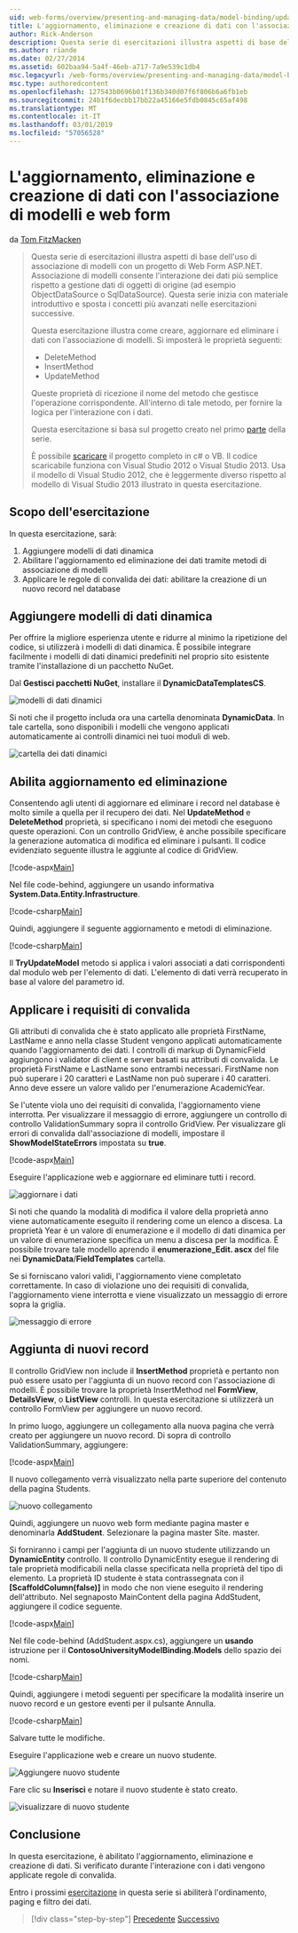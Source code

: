 ```yaml
---
uid: web-forms/overview/presenting-and-managing-data/model-binding/updating-deleting-and-creating-data
title: L'aggiornamento, eliminazione e creazione di dati con l'associazione di modelli e web form | Microsoft Docs
author: Rick-Anderson
description: Questa serie di esercitazioni illustra aspetti di base dell'uso di associazione di modelli con un progetto di Web Form ASP.NET. Associazione di modelli consente l'interazione dei dati più linee rette-...
ms.author: riande
ms.date: 02/27/2014
ms.assetid: 602baa94-5a4f-46eb-a717-7a9e539c1db4
msc.legacyurl: /web-forms/overview/presenting-and-managing-data/model-binding/updating-deleting-and-creating-data
msc.type: authoredcontent
ms.openlocfilehash: 127543b0696b01f136b340d07f6f806b6a6fb1eb
ms.sourcegitcommit: 24b1f6decbb17bb22a45166e5fdb0845c65af498
ms.translationtype: MT
ms.contentlocale: it-IT
ms.lasthandoff: 03/01/2019
ms.locfileid: "57056528"
---
```

<a name="updating-deleting-and-creating-data-with-model-binding-and-web-forms"></a>L'aggiornamento, eliminazione e creazione di dati con l'associazione di modelli e web form
====================
da [Tom FitzMacken](https://github.com/tfitzmac)

> Questa serie di esercitazioni illustra aspetti di base dell'uso di associazione di modelli con un progetto di Web Form ASP.NET. Associazione di modelli consente l'interazione dei dati più semplice rispetto a gestione dati di oggetti di origine (ad esempio ObjectDataSource o SqlDataSource). Questa serie inizia con materiale introduttivo e sposta i concetti più avanzati nelle esercitazioni successive.
> 
> Questa esercitazione illustra come creare, aggiornare ed eliminare i dati con l'associazione di modelli. Si imposterà le proprietà seguenti:
> 
> - DeleteMethod
> - InsertMethod
> - UpdateMethod
> 
> Queste proprietà di ricezione il nome del metodo che gestisce l'operazione corrispondente. All'interno di tale metodo, per fornire la logica per l'interazione con i dati.
> 
> Questa esercitazione si basa sul progetto creato nel primo [parte](retrieving-data.md) della serie.
> 
> È possibile [scaricare](https://go.microsoft.com/fwlink/?LinkId=286116) il progetto completo in c# o VB. Il codice scaricabile funziona con Visual Studio 2012 o Visual Studio 2013. Usa il modello di Visual Studio 2012, che è leggermente diverso rispetto al modello di Visual Studio 2013 illustrato in questa esercitazione.


## <a name="what-youll-build"></a>Scopo dell'esercitazione

In questa esercitazione, sarà:

1. Aggiungere modelli di dati dinamica
2. Abilitare l'aggiornamento ed eliminazione dei dati tramite metodi di associazione di modelli
3. Applicare le regole di convalida dei dati: abilitare la creazione di un nuovo record nel database

## <a name="add-dynamic-data-templates"></a>Aggiungere modelli di dati dinamica

Per offrire la migliore esperienza utente e ridurre al minimo la ripetizione del codice, si utilizzerà i modelli di dati dinamica. È possibile integrare facilmente i modelli di dati dinamici predefiniti nel proprio sito esistente tramite l'installazione di un pacchetto NuGet.

Dal **Gestisci pacchetti NuGet**, installare il **DynamicDataTemplatesCS**.

![modelli di dati dinamici](updating-deleting-and-creating-data/_static/image1.png)

Si noti che il progetto includa ora una cartella denominata **DynamicData**. In tale cartella, sono disponibili i modelli che vengono applicati automaticamente ai controlli dinamici nei tuoi moduli di web.

![cartella dei dati dinamici](updating-deleting-and-creating-data/_static/image2.png)

## <a name="enable-updating-and-deleting"></a>Abilita aggiornamento ed eliminazione

Consentendo agli utenti di aggiornare ed eliminare i record nel database è molto simile a quella per il recupero dei dati. Nel **UpdateMethod** e **DeleteMethod** proprietà, si specificano i nomi dei metodi che eseguono queste operazioni. Con un controllo GridView, è anche possibile specificare la generazione automatica di modifica ed eliminare i pulsanti. Il codice evidenziato seguente illustra le aggiunte al codice di GridView.

[!code-aspx[Main](updating-deleting-and-creating-data/samples/sample1.aspx?highlight=4-5)]

Nel file code-behind, aggiungere un usando informativa **System.Data.Entity.Infrastructure**.

[!code-csharp[Main](updating-deleting-and-creating-data/samples/sample2.cs)]

Quindi, aggiungere il seguente aggiornamento e metodi di eliminazione.

[!code-csharp[Main](updating-deleting-and-creating-data/samples/sample3.cs)]

Il **TryUpdateModel** metodo si applica i valori associati a dati corrispondenti dal modulo web per l'elemento di dati. L'elemento di dati verrà recuperato in base al valore del parametro id.

## <a name="enforce-validation-requirements"></a>Applicare i requisiti di convalida

Gli attributi di convalida che è stato applicato alle proprietà FirstName, LastName e anno nella classe Student vengono applicati automaticamente quando l'aggiornamento dei dati. I controlli di markup di DynamicField aggiungono i validator di client e server basati su attributi di convalida. Le proprietà FirstName e LastName sono entrambi necessari. FirstName non può superare i 20 caratteri e LastName non può superare i 40 caratteri. Anno deve essere un valore valido per l'enumerazione AcademicYear.

Se l'utente viola uno dei requisiti di convalida, l'aggiornamento viene interrotta. Per visualizzare il messaggio di errore, aggiungere un controllo di controllo ValidationSummary sopra il controllo GridView. Per visualizzare gli errori di convalida dall'associazione di modelli, impostare il **ShowModelStateErrors** impostata su **true**. 

[!code-aspx[Main](updating-deleting-and-creating-data/samples/sample4.aspx)]

Eseguire l'applicazione web e aggiornare ed eliminare tutti i record.

![aggiornare i dati](updating-deleting-and-creating-data/_static/image3.png)

Si noti che quando la modalità di modifica il valore della proprietà anno viene automaticamente eseguito il rendering come un elenco a discesa. La proprietà Year è un valore di enumerazione e il modello di dati dinamica per un valore di enumerazione specifica un menu a discesa per la modifica. È possibile trovare tale modello aprendo il **enumerazione\_Edit. ascx** del file nei **DynamicData**/**FieldTemplates** cartella.

Se si forniscano valori validi, l'aggiornamento viene completato correttamente. In caso di violazione uno dei requisiti di convalida, l'aggiornamento viene interrotta e viene visualizzato un messaggio di errore sopra la griglia.

![messaggio di errore](updating-deleting-and-creating-data/_static/image4.png)

## <a name="add-new-records"></a>Aggiunta di nuovi record

Il controllo GridView non include il **InsertMethod** proprietà e pertanto non può essere usato per l'aggiunta di un nuovo record con l'associazione di modelli. È possibile trovare la proprietà InsertMethod nel **FormView**, **DetailsView**, o **ListView** controlli. In questa esercitazione si utilizzerà un controllo FormView per aggiungere un nuovo record.

In primo luogo, aggiungere un collegamento alla nuova pagina che verrà creato per aggiungere un nuovo record. Di sopra di controllo ValidationSummary, aggiungere:

[!code-aspx[Main](updating-deleting-and-creating-data/samples/sample5.aspx)]

Il nuovo collegamento verrà visualizzato nella parte superiore del contenuto della pagina Students.

![nuovo collegamento](updating-deleting-and-creating-data/_static/image5.png)

Quindi, aggiungere un nuovo web form mediante pagina master e denominarla **AddStudent**. Selezionare la pagina master Site. master.

Si forniranno i campi per l'aggiunta di un nuovo studente utilizzando un **DynamicEntity** controllo. Il controllo DynamicEntity esegue il rendering di tale proprietà modificabili nella classe specificata nella proprietà del tipo di elemento. La proprietà ID studente è stata contrassegnata con il **[ScaffoldColumn(false)]** in modo che non viene eseguito il rendering dell'attributo. Nel segnaposto MainContent della pagina AddStudent, aggiungere il codice seguente.

[!code-aspx[Main](updating-deleting-and-creating-data/samples/sample6.aspx)]

Nel file code-behind (AddStudent.aspx.cs), aggiungere un **usando** istruzione per il **ContosoUniversityModelBinding.Models** dello spazio dei nomi.

[!code-csharp[Main](updating-deleting-and-creating-data/samples/sample7.cs)]

Quindi, aggiungere i metodi seguenti per specificare la modalità inserire un nuovo record e un gestore eventi per il pulsante Annulla.

[!code-csharp[Main](updating-deleting-and-creating-data/samples/sample8.cs)]

Salvare tutte le modifiche.

Eseguire l'applicazione web e creare un nuovo studente.

![Aggiungere nuovo studente](updating-deleting-and-creating-data/_static/image6.png)

Fare clic su **Inserisci** e notare il nuovo studente è stato creato.

![visualizzare di nuovo studente](updating-deleting-and-creating-data/_static/image7.png)

## <a name="conclusion"></a>Conclusione

In questa esercitazione, è abilitato l'aggiornamento, eliminazione e creazione di dati. Si verificato durante l'interazione con i dati vengono applicate regole di convalida.

Entro i prossimi [esercitazione](sorting-paging-and-filtering-data.md) in questa serie si abiliterà l'ordinamento, paging e filtro dei dati.

> [!div class="step-by-step"]
> [Precedente](retrieving-data.md)
> [Successivo](sorting-paging-and-filtering-data.md)

